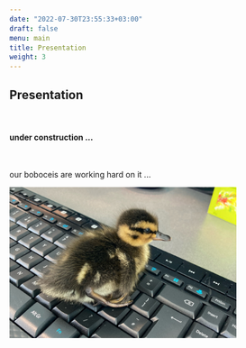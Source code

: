 ```yaml
---
date: "2022-07-30T23:55:33+03:00"
draft: false
menu: main
title: Presentation
weight: 3
---
```



## Presentation

<br>

#### under construction ...

<br>

our boboceis are working hard on it ...

<!-- some css for the image -->
<style>
  img[alt="minipic"] { 
    width: 80%;
    height: auto;
  }
</style>

![minipic](https://github.com/ClaudiuPapasteri/psychlablandingpage/blob/main/themes/bulma/images/boboceis.jpg?raw=true)

